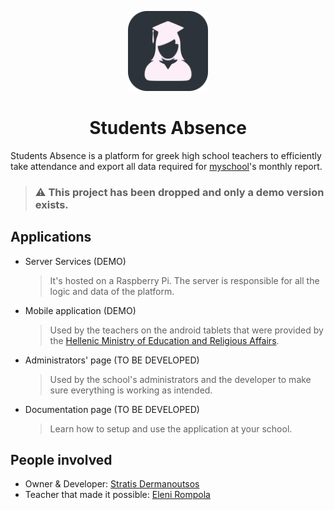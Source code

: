 <p align="center">
  <img src="https://github.com/Students-Absences/Assets/blob/main/Images/logo_border.png?raw=true" height="128">
  <h1 align="center">Students Absence</h1>
</p>

Students Absence is a platform for greek high school teachers to efficiently take attendance and export all data required for [myschool](https://myschool.sch.gr)'s monthly report.

> ### ⚠️ This project has been dropped and only a demo version exists.

## Applications

- Server Services (DEMO)

  > It's hosted on a Raspberry Pi. The server is responsible for all the logic and data of the platform.
- Mobile application (DEMO)

  > Used by the teachers on the android tablets that were provided by the [Hellenic Ministry of Education and Religious Affairs](https://www.minedu.gov.gr).
- Administrators' page (TO BE DEVELOPED)

  > Used by the school's administrators and the developer to make sure everything is working as intended.
- Documentation page (TO BE DEVELOPED)

  > Learn how to setup and use the application at your school.

## People involved

- Owner & Developer: [Stratis Dermanoutsos](https://github.com/Stratis-Dermanoutsos)
- Teacher that made it possible: [Eleni Rompola](https://github.com/EleniRompola)
